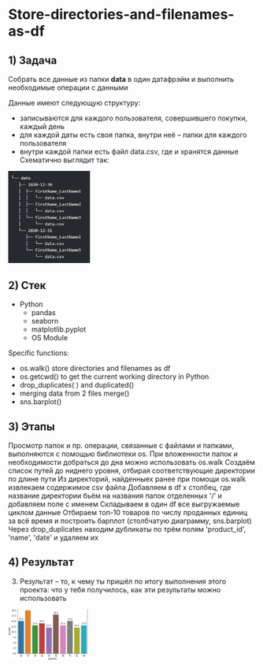 # Store-directories-and-filenames-as-df
## 1) Задача
Собрать все данные из папки **data** в один датафрэйм и выполнить необходимые операции c данными

Данные имеют следующую структуру:
- записываются для каждого пользователя, совершившего покупки, каждый день
- для каждой даты есть своя папка, внутри неё – папки для каждого пользователя
- внутри каждой папки есть файл data.csv, где и хранятся данные
Схематично выглядит так:
<p align="left" width="100%">
    <img width="33%" src="Scheme.png">
</p>

## 2) Стек
   - Python
       - pandas
       - seaborn
       - matplotlib.pyplot
       - OS Module

Specific functions:
- os.walk() store directories and filenames as df
- os.getcwd() to get the current working directory in Python
- drop_duplicates( ) and duplicated()
- merging data from 2 files merge()
- sns.barplot()

## 3) Этапы
Просмотр папок и пр. операции, связанные с файлами и папками, выполняются с помощью библиотеки os. При вложенности папок и необходимости добраться до дна можно использовать os.walk
Создаём список путей до ниднего уровня, отбирая соответствующие директории по длине пути
Из директорий, найденныех ранее при помощи os.walk извлекаем содержимое csv файла
Добавляем в df х столбец, где название директории бьём на названия папок отделенных '/' и добавляем поле с именем
Складываем в один df все выгружаемые циклом данные
Отбираем топ-10 товаров по числу проданных единиц за всё время и построить барплот (столбчатую диаграмму, sns.barplot)
Через drop_duplicates находим дубликаты по трём полям 'product_id', 'name', 'date' и удаляем их

## 4) Результат
   3. Результат – то, к чему ты пришёл по итогу выполнения этого проекта: что у тебя получилось, как эти результаты можно использовать
<p align="left" width="100%">
    <img width="33%" src="Barplot.png">
</p>
